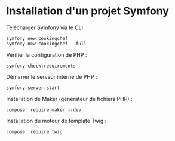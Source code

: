 # Installation d'un projet Symfony

Télécharger Symfony via le CLI :

 ``` shell-script
symfony new cookingchef
symfony new cookingchef --full
```
Vérifier la configuration de PHP :

 ``` shell-script
symfony check:requirements
```

Démarrer le serveur interne de PHP :

 ``` shell-script
symfony server:start
```

Installation de Maker (générateur de fichiers PHP) :
 ``` shell-script
composer require maker --dev
```

Installation du moteur de template Twig : 
 ``` shell-script
composer require twig
```